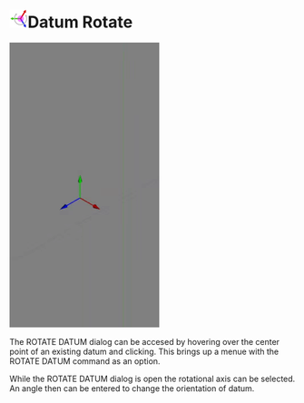 # ![](../img/cad/datum-rotate32.png)Datum Rotate
![](img/rotate-datum.gif)


The ROTATE DATUM dialog can be accesed by hovering over the center point of an existing datum and clicking. This brings up a menue with the ROTATE DATUM command as an option. 

While the ROTATE DATUM dialog is open the rotational axis can be selected. An angle then can be entered to change the orientation of datum. 
